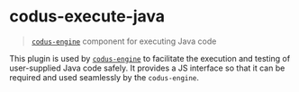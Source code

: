 # codus-execute-java
> [`codus-engine`](https://github.com/arkis/codus-engine) component for executing Java code

This plugin is used by [`codus-engine`](https://github.com/arkis/codus-engine) to facilitate the
execution and testing of user-supplied Java code safely. It provides a JS interface so that it can
be required and used seamlessly by the `codus-engine`.
